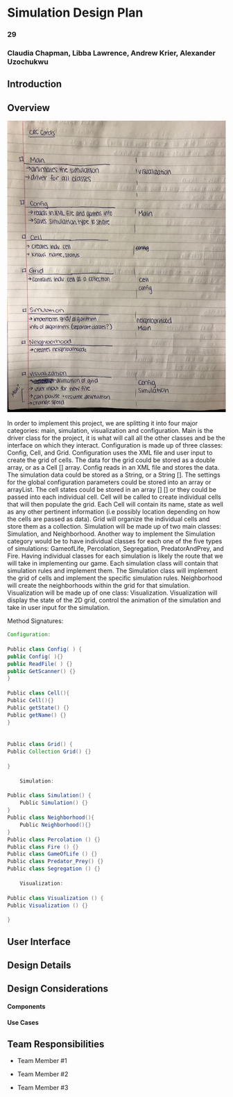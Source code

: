 # Simulation Design Plan
### 29
### Claudia Chapman, Libba Lawrence, Andrew Krier, Alexander Uzochukwu

## Introduction

## Overview

![title](CRC_Design.png)

 	
In order to implement this project, we are splitting it into four major categories: main, simulation, visualization and configuration.
 Main is the driver class for the project, it is what will call all the other classes and be the interface on which they interact. 
 Configuration is made up of three classes: Config, Cell, and Grid. Configuration uses the XML file and user input to create the grid of cells.
  The data for the grid could be stored as a double array, or as a Cell [] array. 
  Config reads in an XML file and stores the data.
   The simulation data could be stored as a String, or a String []. 
   The settings for the global configuration parameters could be stored into an array or arrayList.
    The cell states could be stored in an array [] [] or they could be passed into each individual cell. 
    Cell will be called to create individual cells that will then populate the grid.
     Each Cell will contain its name, state as well as any other pertinent information (i.e possibly location depending on how the cells are passed as data). 
      Grid will organize the individual cells and store them as a collection. 
      Simulation will be made up of two main classes: Simulation, and Neighborhood. 
      Another way to implement the Simulation category would be to have individual classes for each one of the five types of simulations: GameofLife, Percolation, Segregation, PredatorAndPrey, and Fire. 
      Having individual classes for each simulation is likely the route that we will take in implementing our game. Each simulation class will contain that simulation rules and implement them. 
      The Simulation class will implement the grid of cells and implement the specific simulation rules.
       Neighborhood will create the neighborhoods within the grid for that simulation. Visualization will be made up of one class: Visualization.
        Visualization will display the state of the 2D grid, control the animation of the simulation and take in user input for the simulation.
 
Method Signatures:


```java
Configuration:

Public class Config( ) {
public Config( ){}
public ReadFile( ) {}
public GetScanner() {}
}

Public class Cell(){
Public Cell(){}
Public getState() {}
Public getName() {}
}


Public class Grid() {
Public Collection Grid() {}

}

	Simulation:

Public class Simulation() {
	Public Simulation() {}
}
Public class Neighborhood(){
	Public Neighborhood(){}
}
Public class Percolation () {}
Public class Fire () {}
Public class GameOfLife () {}
Public class Predator_Prey() {}
Public class Segregation () {}

	Visualization:

Public class Visualization () {
Public Visualization () {}

}
```
	

## User Interface


## Design Details


## Design Considerations

#### Components

#### Use Cases


## Team Responsibilities

 * Team Member #1

 * Team Member #2

 * Team Member #3

